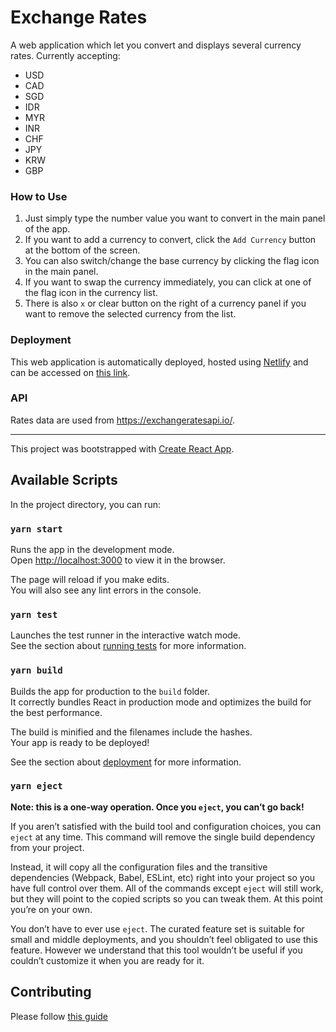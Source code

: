 # Exchange Rates

A web application which let you convert and displays several currency rates. Currently accepting:
- USD
- CAD
- SGD
- IDR
- MYR
- INR
- CHF
- JPY
- KRW
- GBP

### How to Use

1. Just simply type the number value you want to convert in the main panel of the app. 
2. If you want to add a currency to convert, click the `Add Currency` button at the bottom of the screen.
3. You can also switch/change the base currency by clicking the flag icon in the main panel.
4. If you want to swap the currency immediately, you can click at one of the flag icon in the currency list.
5. There is also `x` or clear button on the right of a currency panel if you want to remove the selected currency from the list.

### Deployment

This web application is automatically deployed, hosted using [Netlify](https://netlify.com) and can be accessed on [this link](https://exchange-rate.netlify.com/).

### API

Rates data are used from https://exchangeratesapi.io/.

---

This project was bootstrapped with [Create React App](https://github.com/facebook/create-react-app).

## Available Scripts

In the project directory, you can run:

### `yarn start`

Runs the app in the development mode.<br />
Open [http://localhost:3000](http://localhost:3000) to view it in the browser.

The page will reload if you make edits.<br />
You will also see any lint errors in the console.

### `yarn test`

Launches the test runner in the interactive watch mode.<br />
See the section about [running tests](https://facebook.github.io/create-react-app/docs/running-tests) for more information.

### `yarn build`

Builds the app for production to the `build` folder.<br />
It correctly bundles React in production mode and optimizes the build for the best performance.

The build is minified and the filenames include the hashes.<br />
Your app is ready to be deployed!

See the section about [deployment](https://facebook.github.io/create-react-app/docs/deployment) for more information.

### `yarn eject`

**Note: this is a one-way operation. Once you `eject`, you can’t go back!**

If you aren’t satisfied with the build tool and configuration choices, you can `eject` at any time. This command will remove the single build dependency from your project.

Instead, it will copy all the configuration files and the transitive dependencies (Webpack, Babel, ESLint, etc) right into your project so you have full control over them. All of the commands except `eject` will still work, but they will point to the copied scripts so you can tweak them. At this point you’re on your own.

You don’t have to ever use `eject`. The curated feature set is suitable for small and middle deployments, and you shouldn’t feel obligated to use this feature. However we understand that this tool wouldn’t be useful if you couldn’t customize it when you are ready for it.

## Contributing
Please follow [this guide](https://github.com/riandy-dimas/exchange-rates/blob/master/CONTRIBUTING.md)
